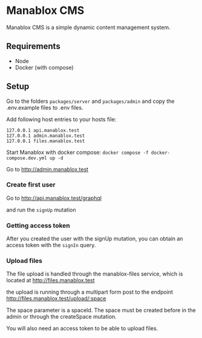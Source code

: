 # Manablox CMS

Manablox CMS is a simple dynamic content management system. 


## Requirements

- Node
- Docker (with compose)


## Setup

Go to the folders ``` packages/server ``` and ``` packages/admin ``` and copy the .env.example files to .env files.

Add following host entries to your hosts file:

``` 
127.0.0.1 api.manablox.test
127.0.0.1 admin.manablox.test
127.0.0.1 files.manablox.test
```

Start Manablox with docker compose: ``` docker compose -f docker-compose.dev.yml up -d ```

Go to http://admin.manablox.test

### Create first user

Go to http://api.manablox.test/graphql

and run the ```signUp``` mutation

### Getting access token

After you created the user with the signUp mutation, you can obtain an access token with the ```signIn``` query.

### Upload files

The file upload is handled through the manablox-files service, which is located at http://files.manablox.test

the upload is running through a multipart form post to the endpoint http://files.manablox.test/upload/:space

The space parameter is a spaceId. The space must be created before in the admin or through the createSpace mutation.

You will also need an access token to be able to upload files.
